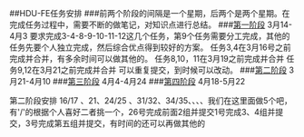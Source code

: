 ##HDU-FE任务安排
###前两个阶段的间隔是一个星期，后两个是两个星期。在完成任务过程中，需要不断的做笔记，对知识点进行总结。
###[第一阶段](http://ife.baidu.com/task/all) 3月14-4月3
要求完成3-4-8-9-10-11-12这几个任务，第9个任务需要分工完成，其他的任务先要个人独立完成，然后综合优点得到较好的方案。
任务3,4在3月16号之前完成并合并，有多余时间可以做其他的。
任务8,10，11在3月19之前完成并合并
任务9,12在3月21之前完成并合并
可以重复提交，到时候可以改动。
###[第二阶段]() 3月21-4月10
###[第三阶段]() 4月4-4月24
###[第四阶段]() 4月18-5月22




第二阶段安排
16/17 、21、24/25 、31/32、34/35、、、、我们在这里面做5个吧，有'/'的根据个人喜好二者挑一个，26号完成前面2组并提交1号完成3、4组并提交，3号完成第五组并提交，有时间的还可以再做其他的

